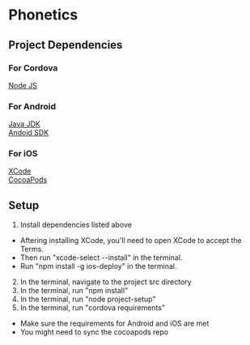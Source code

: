 # Phonetics

## Project Dependencies

### For Cordova
[Node JS](https://nodejs.org/en/)   

### For Android 
[Java JDK](http://www.oracle.com/technetwork/java/javase/downloads/index-jsp-138363.html)  
[Andoid SDK](https://developer.android.com/studio/index.html)  

### For iOS
[XCode](https://developer.apple.com/xcode/)  
[CocoaPods](https://cocoapods.org/)  

## Setup

1. Install dependencies listed above  
* Aftering installing XCode, you'll need to open XCode to accept the Terms.  
* Then run "xcode-select --install" in the terminal.  
* Run "npm install -g ios-deploy" in the terminal.  
2. In the terminal, navigate to the project src directory  
3. In the terminal, run "npm install"  
4. In the terminal, run "node project-setup"  
5. In the terminal, run "cordova requirements"  
* Make sure the requirements for Android and iOS are met  
* You might need to sync the cocoapods repo  